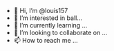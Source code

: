 - 👋 Hi, I’m @louis157
- 👀 I’m interested in ball...
- 🌱 I’m currently learning ...
- 💞️ I’m looking to collaborate on ...
- 📫 How to reach me ...

<!---
louis157/louis157 is a ✨ special ✨ repository because its `README.md` (this file) appears on your GitHub profile.
You can click the Preview link to take a look at your changes.
--->
